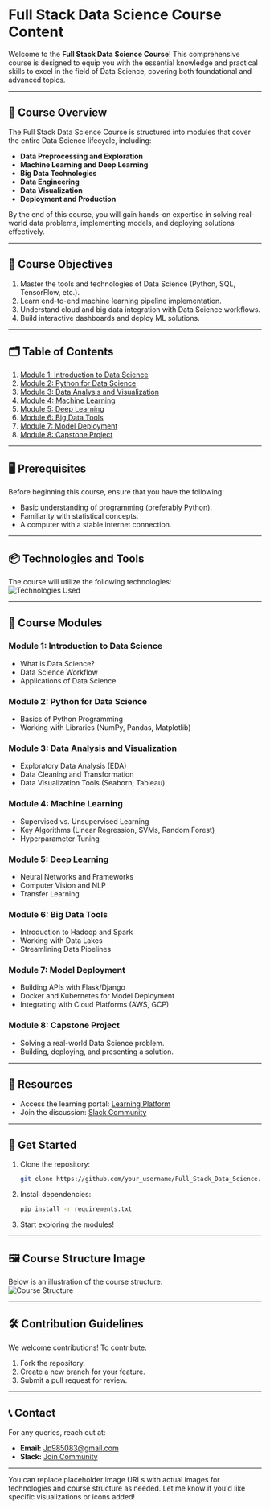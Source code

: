 # Full Stack Data Science Course Content

Welcome to the **Full Stack Data Science Course**! This comprehensive course is designed to equip you with the essential knowledge and practical skills to excel in the field of Data Science, covering both foundational and advanced topics.

---

## 📘 **Course Overview**

The Full Stack Data Science Course is structured into modules that cover the entire Data Science lifecycle, including:

- **Data Preprocessing and Exploration**
- **Machine Learning and Deep Learning**
- **Big Data Technologies**
- **Data Engineering**
- **Data Visualization**
- **Deployment and Production**  

By the end of this course, you will gain hands-on expertise in solving real-world data problems, implementing models, and deploying solutions effectively.

---

## 🎯 **Course Objectives**

1. Master the tools and technologies of Data Science (Python, SQL, TensorFlow, etc.).
2. Learn end-to-end machine learning pipeline implementation.
3. Understand cloud and big data integration with Data Science workflows.
4. Build interactive dashboards and deploy ML solutions.

---

## 🗂 **Table of Contents**

1. [Module 1: Introduction to Data Science](#module-1-introduction-to-data-science)
2. [Module 2: Python for Data Science](#module-2-python-for-data-science)
3. [Module 3: Data Analysis and Visualization](#module-3-data-analysis-and-visualization)
4. [Module 4: Machine Learning](#module-4-machine-learning)
5. [Module 5: Deep Learning](#module-5-deep-learning)
6. [Module 6: Big Data Tools](#module-6-big-data-tools)
7. [Module 7: Model Deployment](#module-7-model-deployment)
8. [Module 8: Capstone Project](#module-8-capstone-project)

---

## 🖥️ **Prerequisites**

Before beginning this course, ensure that you have the following:
- Basic understanding of programming (preferably Python).
- Familiarity with statistical concepts.
- A computer with a stable internet connection.

---

## 📦 **Technologies and Tools**

The course will utilize the following technologies:  
![Technologies Used](https://via.placeholder.com/800x400.png?text=Python,+SQL,+Pandas,+NumPy,+TensorFlow,+AWS,+Docker,+Tableau)

---

## 📑 **Course Modules**

### **Module 1: Introduction to Data Science**
- What is Data Science?
- Data Science Workflow
- Applications of Data Science

### **Module 2: Python for Data Science**
- Basics of Python Programming
- Working with Libraries (NumPy, Pandas, Matplotlib)

### **Module 3: Data Analysis and Visualization**
- Exploratory Data Analysis (EDA)
- Data Cleaning and Transformation
- Data Visualization Tools (Seaborn, Tableau)

### **Module 4: Machine Learning**
- Supervised vs. Unsupervised Learning
- Key Algorithms (Linear Regression, SVMs, Random Forest)
- Hyperparameter Tuning

### **Module 5: Deep Learning**
- Neural Networks and Frameworks
- Computer Vision and NLP
- Transfer Learning

### **Module 6: Big Data Tools**
- Introduction to Hadoop and Spark
- Working with Data Lakes
- Streamlining Data Pipelines

### **Module 7: Model Deployment**
- Building APIs with Flask/Django
- Docker and Kubernetes for Model Deployment
- Integrating with Cloud Platforms (AWS, GCP)

### **Module 8: Capstone Project**
- Solving a real-world Data Science problem.
- Building, deploying, and presenting a solution.

---

## 🔗 **Resources**

- Access the learning portal: [Learning Platform](https://example.com)
- Join the discussion: [Slack Community](https://slack.example.com)

---

## 🚀 **Get Started**

1. Clone the repository:
   ```bash
   git clone https://github.com/your_username/Full_Stack_Data_Science.git
   ```
2. Install dependencies:
   ```bash
   pip install -r requirements.txt
   ```
3. Start exploring the modules!

---

## 🖼️ **Course Structure Image**

Below is an illustration of the course structure:  
![Course Structure](https://via.placeholder.com/800x400.png?text=Course+Structure+Visualization)

---

## 🛠️ **Contribution Guidelines**

We welcome contributions! To contribute:
1. Fork the repository.
2. Create a new branch for your feature.
3. Submit a pull request for review.

---

## 📞 **Contact**

For any queries, reach out at:
- **Email:** Jp985083@gmail.com
- **Slack:** [Join Community](https://slack.example.com)

---

You can replace placeholder image URLs with actual images for technologies and course structure as needed. Let me know if you'd like specific visualizations or icons added!
